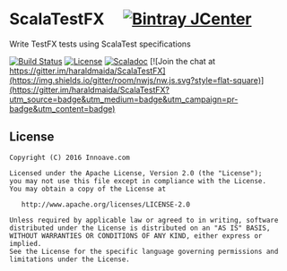 # ScalaTestFX &nbsp;&nbsp;&nbsp; [![Bintray JCenter](https://img.shields.io/bintray/v/haraldmaida/maven/scalatestfx.svg?label=release&style=flat-square)](https://bintray.com/haraldmaida/maven/scalatestfx)

Write TestFX tests using ScalaTest specifications

[![Build Status](https://img.shields.io/travis/haraldmaida/ScalaTestFX/master.svg?style=flat-square)](https://travis-ci.org/haraldmaida/ScalaTestFX)
[![License](http://img.shields.io/:license-Apache%202.0-red.svg?style=flat-square)](http://www.apache.org/licenses/LICENSE-2.0.txt)
[![Scaladoc](https://img.shields.io/badge/scaladoc-latest-blue.svg?style=flat-square)](https://haraldmaida.github.io/ScalaTestFX/latest/api)
[![Join the chat at https://gitter.im/haraldmaida/ScalaTestFX](https://img.shields.io/gitter/room/nwjs/nw.js.svg?style=flat-square)](https://gitter.im/haraldmaida/ScalaTestFX?utm_source=badge&utm_medium=badge&utm_campaign=pr-badge&utm_content=badge)




## License

    Copyright (C) 2016 Innoave.com

    Licensed under the Apache License, Version 2.0 (the "License");
    you may not use this file except in compliance with the License.
    You may obtain a copy of the License at

       http://www.apache.org/licenses/LICENSE-2.0

    Unless required by applicable law or agreed to in writing, software
    distributed under the License is distributed on an "AS IS" BASIS,
    WITHOUT WARRANTIES OR CONDITIONS OF ANY KIND, either express or implied.
    See the License for the specific language governing permissions and
    limitations under the License.
  
